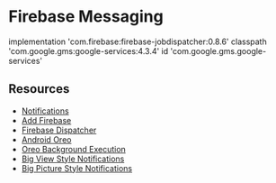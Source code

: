 # Firebase Messaging

implementation 'com.firebase:firebase-jobdispatcher:0.8.6'
classpath 'com.google.gms:google-services:4.3.4'
id 'com.google.gms.google-services'

## Resources

- [Notifications](https://developer.android.com/guide/topics/ui/notifiers/notifications.html)
- [Add Firebase](https://firebase.google.com/docs/android/setup#use_the_firebase_assistant)
- [Firebase Dispatcher](https://firebaseopensource.com/projects/firebase/firebase-jobdispatcher-android/)
- [Android Oreo](https://www.youtube.com/watch?v=7kD0ZYzJbYo)
- [Oreo Background Execution](https://www.youtube.com/watch?v=Pumf_4yjTMc)
- [Big View Style Notifications](https://developer.android.com/training/notify-user/expanded.html)
- [Big Picture Style Notifications](https://developer.android.com/reference/android/app/Notification.BigPictureStyle.html)


